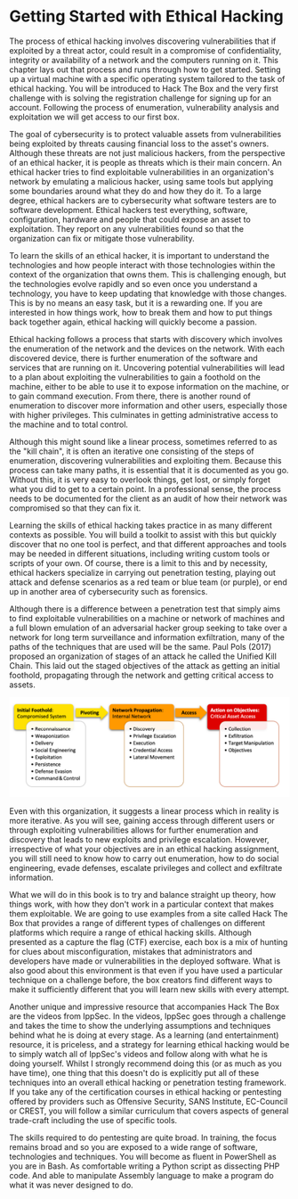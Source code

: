 # Getting Started with Ethical Hacking

The process of ethical hacking involves discovering vulnerabilities that if exploited by a threat actor, could result in a compromise of confidentiality, integrity or availability of a network and the computers running on it. This chapter lays out that process and runs through how to get started. Setting up a virtual machine with a specific operating system tailored to the task of ethical hacking. You will be introduced to Hack The Box and the very first challenge with is solving the registration challenge for signing up for an account. Following the process of enumeration, vulnerability analysis and exploitation we will get access to our first box.

The goal of cybersecurity is to protect valuable assets from vulnerabilities being exploited by threats causing financial loss to the asset's owners. Although these threats are not just malicious hackers, from the perspective of an ethical hacker, it is people as threats which is their main concern. An ethical hacker tries to find exploitable vulnerabilities in an organization's network by emulating a malicious hacker, using same tools but applying some boundaries around what they do and how they do it. To a large degree, ethical hackers are to cybersecurity what software testers are to software development. Ethical hackers test everything, software, configuration, hardware and people that could expose an asset to exploitation. They report on any vulnerabilities found so that the organization can fix or mitigate those vulnerability.

To learn the skills of an ethical hacker, it is important to understand the technologies and how people interact with those technologies within the context of the organization that owns them. This is challenging enough, but the technologies evolve rapidly and so even once you understand a technology, you have to keep updating that knowledge with those changes. This is by no means an easy task, but it is a rewarding one. If you are interested in how things work, how to break them and how to put things back together again, ethical hacking will quickly become a passion.

Ethical hacking follows a process that starts with discovery which involves the enumeration of the network and the devices on the network. With each discovered device, there is further enumeration of the software and services that are running on it. Uncovering potential vulnerabilities will lead to a plan about exploiting the vulnerabilities to gain a foothold on the machine, either to be able to use it to expose information on the machine, or to gain command execution. From there, there is another round of enumeration to discover more information and other users, especially those with higher privileges. This culminates in getting administrative access to the machine and to total control.

Although this might sound like a linear process, sometimes referred to as the "kill chain", it is often an iterative one consisting of the steps of enumeration, discovering vulnerabilities and exploiting them. Because this process can take many paths, it is essential that it is documented as you go. Without this, it is very easy to overlook things, get lost, or simply forget what you did to get to a certain point. In a professional sense, the process needs to be documented for the client as an audit of how their network was compromised so that they can fix it.

Learning the skills of ethical hacking takes practice in as many different contexts as possible. You will build a toolkit to assist with this but quickly discover that no one tool is perfect, and that different approaches and tools may be needed in different situations, including writing custom tools or scripts of your own. Of course, there is a limit to this and by necessity, ethical hackers specialize in carrying out penetration testing, playing out attack and defense scenarios as a red team or blue team \(or purple\), or end up in another area of cybersecurity such as forensics.

Although there is a difference between a penetration test that simply aims to find exploitable vulnerabilities on a machine or network of machines and a full blown emulation of an adversarial hacker group seeking to take over a network for long term surveillance and information exfiltration, many of the paths of the techniques that are used will be the same. Paul Pols \(2017\) proposed an organization of stages of an attack he called the Unified Kill Chain. This laid out the staged objectives of the attack as getting an initial foothold, propagating through the network and getting critical access to assets.

![Unified Kill Chain as proposed by Paul Pols](../.gitbook/assets/0%20%284%29.png)

Even with this organization, it suggests a linear process which in reality is more iterative. As you will see, gaining access through different users or through exploiting vulnerabilities allows for further enumeration and discovery that leads to new exploits and privilege escalation. However, irrespective of what your objectives are in an ethical hacking assignment, you will still need to know how to carry out enumeration, how to do social engineering, evade defenses, escalate privileges and collect and exfiltrate information.

What we will do in this book is to try and balance straight up theory, how things work, with how they don't work in a particular context that makes them exploitable. We are going to use examples from a site called Hack The Box that provides a range of different types of challenges on different platforms which require a range of ethical hacking skills. Although presented as a capture the flag \(CTF\) exercise, each box is a mix of hunting for clues about misconfiguration, mistakes that administrators and developers have made or vulnerabilities in the deployed software. What is also good about this environment is that even if you have used a particular technique on a challenge before, the box creators find different ways to make it sufficiently different that you will learn new skills with every attempt.

Another unique and impressive resource that accompanies Hack The Box are the videos from IppSec. In the videos, IppSec goes through a challenge and takes the time to show the underlying assumptions and techniques behind what he is doing at every stage. As a learning \(and entertainment\) resource, it is priceless, and a strategy for learning ethical hacking would be to simply watch all of IppSec's videos and follow along with what he is doing yourself. Whilst I strongly recommend doing this \(or as much as you have time\), one thing that this doesn't do is explicitly put all of these techniques into an overall ethical hacking or penetration testing framework. If you take any of the certification courses in ethical hacking or pentesting offered by providers such as Offensive Security, SANS Institute, EC-Council or CREST, you will follow a similar curriculum that covers aspects of general trade-craft including the use of specific tools.

The skills required to do pentesting are quite broad. In training, the focus remains broad and so you are exposed to a wide range of software, technologies and techniques. You will become as fluent in PowerShell as you are in Bash. As comfortable writing a Python script as dissecting PHP code. And able to manipulate Assembly language to make a program do what it was never designed to do.

